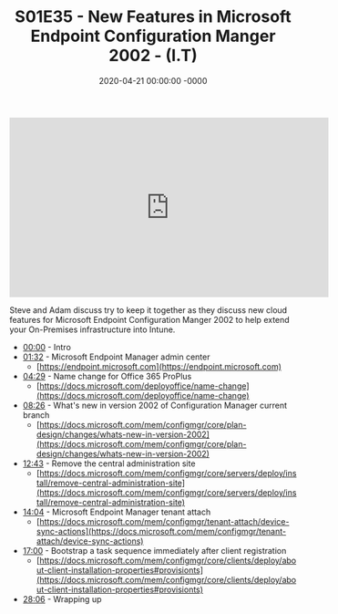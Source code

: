 ﻿---
layout: post
title: "S01E35 - New Features in Microsoft Endpoint Configuration Manger 2002 - (I.T)"
date: 2020-04-21 00:00:00 -0000
categories:
---

<iframe loading="lazy" width="560" height="315" src="https://www.youtube.com/embed/AFRaCABGj5Y" title="YouTube video player" frameborder="0" allow="accelerometer; autoplay; clipboard-write; encrypted-media; gyroscope; picture-in-picture" allowfullscreen></iframe>

Steve and Adam discuss try to keep it together as they discuss new cloud features for Microsoft Endpoint Configuration Manger 2002 to help extend your On-Premises infrastructure into Intune.

- [00:00](https://www.youtube.com/watch?v=AFRaCABGj5Y&t=0s) - Intro
- [01:32](https://www.youtube.com/watch?v=AFRaCABGj5Y&t=92s) - Microsoft Endpoint Manager admin center
   - [https://endpoint.microsoft.com](https://endpoint.microsoft.com)
- [04:29](https://www.youtube.com/watch?v=AFRaCABGj5Y&t=269s) - Name change for Office 365 ProPlus
   - [https://docs.microsoft.com/deployoffice/name-change](https://docs.microsoft.com/deployoffice/name-change)
- [08:26](https://www.youtube.com/watch?v=AFRaCABGj5Y&t=506s) - What's new in version 2002 of Configuration Manager current branch
   - [https://docs.microsoft.com/mem/configmgr/core/plan-design/changes/whats-new-in-version-2002](https://docs.microsoft.com/mem/configmgr/core/plan-design/changes/whats-new-in-version-2002)
- [12:43](https://www.youtube.com/watch?v=AFRaCABGj5Y&t=763s) - Remove the central administration site
   - [https://docs.microsoft.com/mem/configmgr/core/servers/deploy/install/remove-central-administration-site](https://docs.microsoft.com/mem/configmgr/core/servers/deploy/install/remove-central-administration-site)
- [14:04](https://www.youtube.com/watch?v=AFRaCABGj5Y&t=844s) - Microsoft Endpoint Manager tenant attach
   - [https://docs.microsoft.com/mem/configmgr/tenant-attach/device-sync-actions](https://docs.microsoft.com/mem/configmgr/tenant-attach/device-sync-actions)
- [17:00](https://www.youtube.com/watch?v=AFRaCABGj5Y&t=1020s) - Bootstrap a task sequence immediately after client registration
   - [https://docs.microsoft.com/mem/configmgr/core/clients/deploy/about-client-installation-properties#provisionts](https://docs.microsoft.com/mem/configmgr/core/clients/deploy/about-client-installation-properties#provisionts)
- [28:06](https://www.youtube.com/watch?v=AFRaCABGj5Y&t=1686s) - Wrapping up

